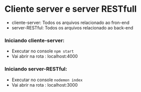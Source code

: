 # Cliente server e server RESTfull

 - cliente-server: Todos os arquivos relacionado ao fron-end
 - server-RESTful:  Todos os arquivos relacionado ao back-end

### Iniciando cliente-server:
 - Executar no console `npm start`
 - Vai abrir na rota : localhost:4000
### Iniciando server-RESTful:
 - Executar no console `nodemon index`
- Vai abrir na rota : localhost:3000
